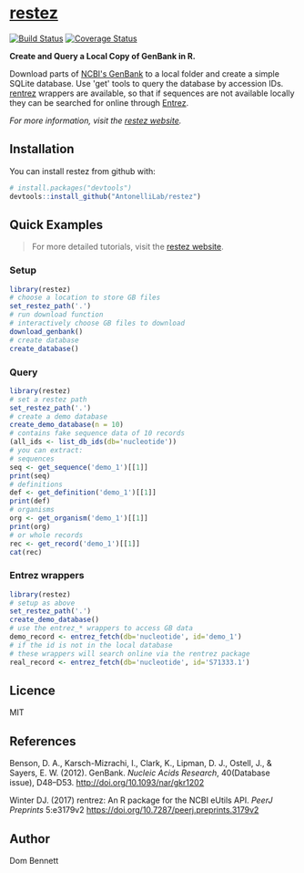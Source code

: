 
<!-- README.md is generated from README.Rmd. Please edit that file -->
<!-- devtools::rmarkdown::render("README.Rmd") -->
[restez](https://antonellilab.github.io/restez/index.html)
==========================================================

[![Build Status](https://travis-ci.org/AntonelliLab/restez.svg?branch=master)](https://travis-ci.org/AntonelliLab/restez) [![Coverage Status](https://coveralls.io/repos/github/AntonelliLab/restez/badge.svg?branch=master)](https://coveralls.io/github/AntonelliLab/restez?branch=master)

**Create and Query a Local Copy of GenBank in R.**

Download parts of [NCBI's GenBank](https://www.ncbi.nlm.nih.gov/nuccore) to a local folder and create a simple SQLite database. Use 'get' tools to query the database by accession IDs. [rentrez](https://github.com/ropensci/rentrez) wrappers are available, so that if sequences are not available locally they can be searched for online through [Entrez](https://www.ncbi.nlm.nih.gov/books/NBK25500/).

*For more information, visit the [restez website](https://antonellilab.github.io/restez/index.html).*

Installation
------------

You can install restez from github with:

``` r
# install.packages("devtools")
devtools::install_github("AntonelliLab/restez")
```

Quick Examples
--------------

> For more detailed tutorials, visit the [restez website](https://antonellilab.github.io/restez/index.html).

### Setup

``` r
library(restez)
# choose a location to store GB files
set_restez_path('.')
# run download function
# interactively choose GB files to download
download_genbank()
# create database
create_database()
```

### Query

``` r
library(restez)
# set a restez path
set_restez_path('.')
# create a demo database
create_demo_database(n = 10)
# contains fake sequence data of 10 records
(all_ids <- list_db_ids(db='nucleotide'))
# you can extract:
# sequences
seq <- get_sequence('demo_1')[[1]]
print(seq)
# definitions
def <- get_definition('demo_1')[[1]]
print(def)
# organisms
org <- get_organism('demo_1')[[1]]
print(org)
# or whole records
rec <- get_record('demo_1')[[1]]
cat(rec)
```

### Entrez wrappers

``` r
library(restez)
# setup as above
set_restez_path('.')
create_demo_database()
# use the entrez_* wrappers to access GB data
demo_record <- entrez_fetch(db='nucleotide', id='demo_1')
# if the id is not in the local database
# these wrappers will search online via the rentrez package
real_record <- entrez_fetch(db='nucleotide', id='S71333.1')
```

Licence
-------

MIT

References
----------

Benson, D. A., Karsch-Mizrachi, I., Clark, K., Lipman, D. J., Ostell, J., & Sayers, E. W. (2012). GenBank. *Nucleic Acids Research*, 40(Database issue), D48–D53. <http://doi.org/10.1093/nar/gkr1202>

Winter DJ. (2017) rentrez: An R package for the NCBI eUtils API. *PeerJ Preprints* 5:e3179v2 <https://doi.org/10.7287/peerj.preprints.3179v2>

Author
------

Dom Bennett

